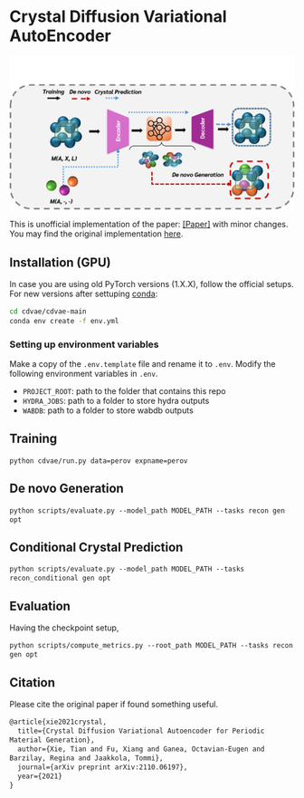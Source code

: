 # Crystal Diffusion Variational AutoEncoder

<p align="center">
  <img src="cdvae/cdvae-main/assets/arch.png" /> 
</p>


This is unofficial implementation of the paper: [[Paper]](https://arxiv.org/abs/2110.06197) with minor changes. You may find the original implementation [here](https://github.com/txie-93/cdvae).

## Installation (GPU)
In case you are using old PyTorch versions (1.X.X), follow the official setups. For new versions after settuping [conda](https://conda.io/docs/index.html):
```bash
cd cdvae/cdvae-main
conda env create -f env.yml
```
### Setting up environment variables

Make a copy of the `.env.template` file and rename it to `.env`. Modify the following environment variables in `.env`.

- `PROJECT_ROOT`: path to the folder that contains this repo
- `HYDRA_JOBS`: path to a folder to store hydra outputs
- `WABDB`: path to a folder to store wabdb outputs

## Training
```
python cdvae/run.py data=perov expname=perov
```

## De novo Generation
```
python scripts/evaluate.py --model_path MODEL_PATH --tasks recon gen opt
```

## Conditional Crystal Prediction

```
python scripts/evaluate.py --model_path MODEL_PATH --tasks recon_conditional gen opt
```

## Evaluation
Having the checkpoint setup, 

```
python scripts/compute_metrics.py --root_path MODEL_PATH --tasks recon gen opt
```
## Citation
Please cite the original paper if found something useful.
```
@article{xie2021crystal,
  title={Crystal Diffusion Variational Autoencoder for Periodic Material Generation},
  author={Xie, Tian and Fu, Xiang and Ganea, Octavian-Eugen and Barzilay, Regina and Jaakkola, Tommi},
  journal={arXiv preprint arXiv:2110.06197},
  year={2021}
}
```
